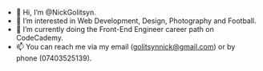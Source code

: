 - 👋 Hi, I’m @NickGolitsyn.
- 👀 I’m interested in Web Development, Design, Photography and Football.
- 🌱 I’m currently doing the Front-End Engineer career path on CodeCademy.
- 📫 You can reach me via my email (golitsynnick@gmail.com) or by phone (07403525139).

<!---
NickGolitsyn/NickGolitsyn is a ✨ special ✨ repository because its `README.md` (this file) appears on your GitHub profile.
You can click the Preview link to take a look at your changes.
--->
